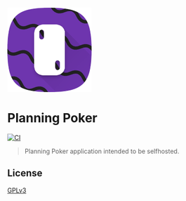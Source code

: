 ![logo](./art/icon/web/icon-192.png)

# Planning Poker

[![CI](https://github.com/axelrindle/planningpoker/actions/workflows/ci.yml/badge.svg)](https://github.com/axelrindle/planningpoker/actions/workflows/ci.yml)

> Planning Poker application intended to be selfhosted.

## License

[GPLv3](LICENSE)
